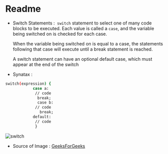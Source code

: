 # Readme

 * Switch Statements :``` switch``` statement to select one of many code blocks to be executed. Each value is called a ```case```, and the variable being switched on is checked for each case.

      When the variable being switched on is equal to a case, the statements following that case will execute until a break statement is reached.
 
   A switch statement can have an optional default case, which must appear at the end of the switch
* Synatax : 
```bash
switch(expression) {
            case a:
             // code
              break;
              case b:
             // code 
               break;
            default:
             // code 
             }
```
![switch](https://user-images.githubusercontent.com/90840992/141799789-053c9776-2977-4cd3-8ec8-ef5d687357c6.png)
* Source of Image : [GeeksForGeeks](https://www.geeksforgeeks.org/switch-statement-cc/)